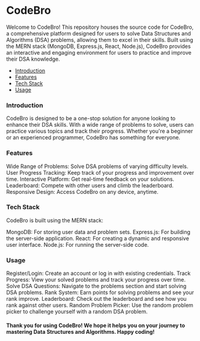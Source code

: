 # CodeBro </br>
Welcome to CodeBro! This repository houses the source code for CodeBro, a comprehensive platform designed for users to solve Data Structures and Algorithms (DSA) problems, allowing them to excel in their skills. Built using the MERN stack (MongoDB, Express.js, React, Node.js), CodeBro provides an interactive and engaging environment for users to practice and improve their DSA knowledge.

<ul>
  <li><a href="#introduction">Introduction</a></li>
  <li><a href="#features">Features</a></li>
  <li><a href="#tech-stack">Tech Stack</a></li>
  <li><a href="#usage">Usage</a></li>
</ul>

### Introduction
CodeBro is designed to be a one-stop solution for anyone looking to enhance their DSA skills. With a wide range of problems to solve, users can practice various topics and track their progress. Whether you're a beginner or an experienced programmer, CodeBro has something for everyone.

### Features
Wide Range of Problems: Solve DSA problems of varying difficulty levels.
User Progress Tracking: Keep track of your progress and improvement over time.
Interactive Platform: Get real-time feedback on your solutions.
Leaderboard: Compete with other users and climb the leaderboard.
Responsive Design: Access CodeBro on any device, anytime.

### Tech Stack
CodeBro is built using the MERN stack:

MongoDB: For storing user data and problem sets.
Express.js: For building the server-side application.
React: For creating a dynamic and responsive user interface.
Node.js: For running the server-side code.

### Usage
Register/Login: Create an account or log in with existing credentials.
Track Progress: View your solved problems and track your progress over time.
Solve DSA Questions: Navigate to the problems section and start solving DSA problems.
Rank System: Earn points for solving problems and see your rank improve.
Leaderboard: Check out the leaderboard and see how you rank against other users.
Random Problem Picker: Use the random problem picker to challenge yourself with a random DSA problem.

#### Thank you for using CodeBro! We hope it helps you on your journey to mastering Data Structures and Algorithms. Happy coding!
